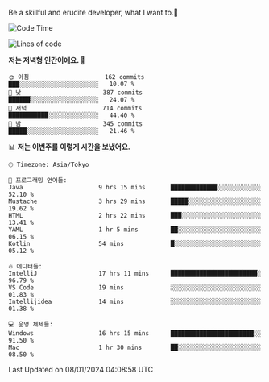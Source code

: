 Be a skillful and erudite developer, what I want to.👶

<!--START_SECTION:waka-->
![Code Time](http://img.shields.io/badge/Code%20Time-407%20hrs%2049%20mins-blue)

![Lines of code](https://img.shields.io/badge/%EC%A0%80%EB%8A%94%20%EC%97%AC%ED%83%9C%EA%B9%8C%EC%A7%80%20-755.1%20thousand%20%EC%A4%84%EC%9D%98%20%EC%BD%94%EB%93%9C%EB%A5%BC%20%EC%9E%91%EC%84%B1%ED%96%88%EC%96%B4%EC%9A%94.-blue)

**저는 저녁형 인간이에요. 🦉** 

```text
🌞 아침                     162 commits         ███░░░░░░░░░░░░░░░░░░░░░░   10.07 % 
🌆 낮　                     387 commits         ██████░░░░░░░░░░░░░░░░░░░   24.07 % 
🌃 저녁                     714 commits         ███████████░░░░░░░░░░░░░░   44.40 % 
🌙 밤　                     345 commits         █████░░░░░░░░░░░░░░░░░░░░   21.46 % 
```


📊 **저는 이번주를 이렇게 시간을 보냈어요.** 

```text
🕑︎ Timezone: Asia/Tokyo

💬 프로그래밍 언어들: 
Java                     9 hrs 15 mins       █████████████░░░░░░░░░░░░   52.10 % 
Mustache                 3 hrs 29 mins       █████░░░░░░░░░░░░░░░░░░░░   19.62 % 
HTML                     2 hrs 22 mins       ███░░░░░░░░░░░░░░░░░░░░░░   13.41 % 
YAML                     1 hr 5 mins         ██░░░░░░░░░░░░░░░░░░░░░░░   06.15 % 
Kotlin                   54 mins             █░░░░░░░░░░░░░░░░░░░░░░░░   05.12 % 

🔥 에디터들: 
IntelliJ                 17 hrs 11 mins      ████████████████████████░   96.79 % 
VS Code                  19 mins             ░░░░░░░░░░░░░░░░░░░░░░░░░   01.83 % 
Intellijidea             14 mins             ░░░░░░░░░░░░░░░░░░░░░░░░░   01.38 % 

💻 운영 체제들: 
Windows                  16 hrs 15 mins      ███████████████████████░░   91.50 % 
Mac                      1 hr 30 mins        ██░░░░░░░░░░░░░░░░░░░░░░░   08.50 % 
```


 Last Updated on 08/01/2024 04:08:58 UTC
<!--END_SECTION:waka-->
